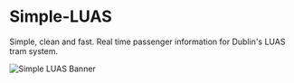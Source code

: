 # Simple-LUAS
Simple, clean and fast. Real time passenger information for Dublin's LUAS tram system.

![Simple LUAS Banner](https://shanehastings.eu/luas/simpleluas.png)
